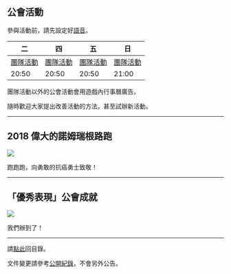 ## 公會活動

參與活動前，請先設定好[語音](https://badbadweather.github.io/voicechat.html)。

| 二 | 四 | 五 | 日 | 
| --- | --- | --- | --- |
| [團隊活動](https://badbadweather.github.io/raid.html) | [團隊活動](https://badbadweather.github.io/raid.html) | [團隊活動](https://badbadweather.github.io/raid.html) | [團隊活動](https://badbadweather.github.io/raid.html) |
| 20:50 | 20:50 | 20:50 | 21:00 |

團隊活動以外的公會活動會用遊戲內行事曆廣告。

隨時歡迎大家提出改善活動的方法，甚至試辦新活動。

---

## 2018 偉大的諾姆瑞根路跑

![](https://badbadweather.github.com/greatgnomereganrun.jpg)

跑跑跑，向勇敢的抗癌勇士致敬！

---

## 「優秀表現」公會成就

![](https://badbadweather.github.com/stayclassy.jpg)

我們辦到了！

--- 

請[點此](https://badbadweather.github.io/)回目錄。

文件變更請參考[公開紀錄](https://github.com/badbadweather/badbadweather.github.io/commits/master/activities.md)，不會另外公告。
